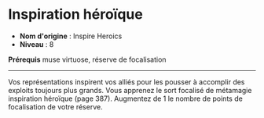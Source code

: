 # Inspiration héroïque

 * **Nom d'origine** : Inspire Heroics
 * **Niveau** : 8


<p><strong>Prérequis</strong> muse virtuose, réserve de focalisation</p>
<hr>
<p>Vos représentations inspirent vos alliés pour les pousser à accomplir des exploits toujours plus grands. Vous apprenez le sort focalisé de métamagie inspiration héroïque (page 387). Augmentez de 1 le nombre de points de focalisation de votre réserve.</p>